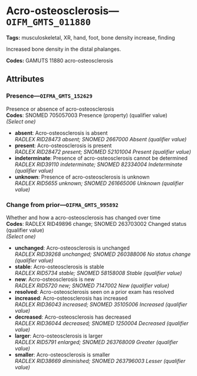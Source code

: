 # Acro-osteosclerosis—`OIFM_GMTS_011880`

**Tags:** musculoskeletal, XR, hand, foot, bone density increase, finding

Increased bone density in the distal phalanges.

**Codes:** GAMUTS 11880 acro-osteosclerosis

## Attributes

### Presence—`OIFMA_GMTS_152629`

Presence or absence of acro-osteosclerosis  
**Codes**: SNOMED 705057003 Presence (property) (qualifier value)  
*(Select one)*

- **absent**: Acro-osteosclerosis is absent  
_RADLEX RID28473 absent; SNOMED 2667000 Absent (qualifier value)_
- **present**: Acro-osteosclerosis is present  
_RADLEX RID28472 present; SNOMED 52101004 Present (qualifier value)_
- **indeterminate**: Presence of acro-osteosclerosis cannot be determined  
_RADLEX RID39110 indeterminate; SNOMED 82334004 Indeterminate (qualifier value)_
- **unknown**: Presence of acro-osteosclerosis is unknown  
_RADLEX RID5655 unknown; SNOMED 261665006 Unknown (qualifier value)_

### Change from prior—`OIFMA_GMTS_995892`

Whether and how a acro-osteosclerosis has changed over time  
**Codes**: RADLEX RID49896 change; SNOMED 263703002 Changed status (qualifier value)  
*(Select one)*

- **unchanged**: Acro-osteosclerosis is unchanged  
_RADLEX RID39268 unchanged; SNOMED 260388006 No status change (qualifier value)_
- **stable**: Acro-osteosclerosis is stable  
_RADLEX RID5734 stable; SNOMED 58158008 Stable (qualifier value)_
- **new**: Acro-osteosclerosis is new  
_RADLEX RID5720 new; SNOMED 7147002 New (qualifier value)_
- **resolved**: Acro-osteosclerosis seen on a prior exam has resolved  
- **increased**: Acro-osteosclerosis has increased  
_RADLEX RID36043 increased; SNOMED 35105006 Increased (qualifier value)_
- **decreased**: Acro-osteosclerosis has decreased  
_RADLEX RID36044 decreased; SNOMED 1250004 Decreased (qualifier value)_
- **larger**: Acro-osteosclerosis is larger  
_RADLEX RID5791 enlarged; SNOMED 263768009 Greater (qualifier value)_
- **smaller**: Acro-osteosclerosis is smaller  
_RADLEX RID38669 diminished; SNOMED 263796003 Lesser (qualifier value)_
